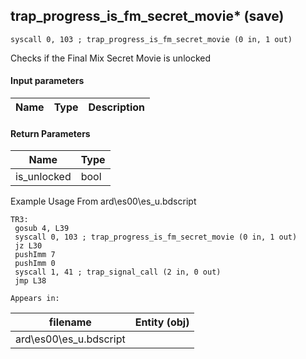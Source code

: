 ## trap_progress_is_fm_secret_movie* (save)

`syscall 0, 103 ; trap_progress_is_fm_secret_movie (0 in, 1 out)`

Checks if the Final Mix Secret Movie is unlocked

#### Input parameters
| Name | Type | Description
|------|------|------------


#### Return Parameters
| Name | Type
|------|-----
| is_unlocked   | bool   
Example Usage From ard\es00\es_u.bdscript
```plaintext
TR3:
 gosub 4, L39
 syscall 0, 103 ; trap_progress_is_fm_secret_movie (0 in, 1 out)
 jz L30
 pushImm 7
 pushImm 0
 syscall 1, 41 ; trap_signal_call (2 in, 0 out)
 jmp L38
```





	Appears in:
| filename | Entity (obj)
|----------|-------------
| ard\es00\es_u.bdscript       |           



